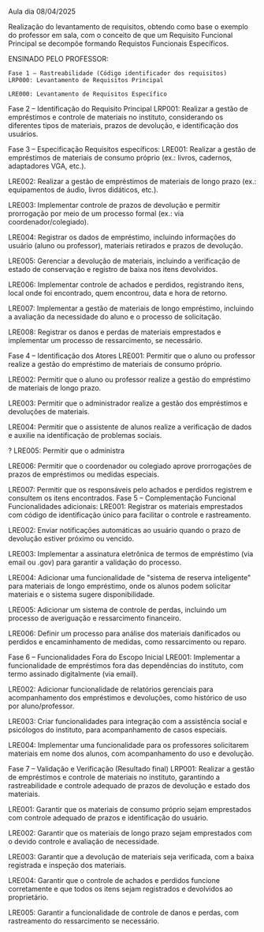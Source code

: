 Aula dia 08/04/2025

Realização do levantamento de requisitos, obtendo como base o exemplo do professor em sala, com o conceito de que um Requisito Funcional Principal se decompõe formando Requistos Funcionais Específicos.

ENSINADO PELO PROFESSOR: 
```
Fase 1 – Rastreabilidade (Código identificador dos requisitos)
LRP000: Levantamento de Requisitos Principal

LRE000: Levantamento de Requisitos Específico
```

Fase 2 – Identificação do Requisito Principal
LRP001: Realizar a gestão de empréstimos e controle de materiais no instituto, considerando os diferentes tipos de materiais, prazos de devolução, e identificação dos usuários.

Fase 3 – Especificação
Requisitos específicos:
LRE001: Realizar a gestão de empréstimos de materiais de consumo próprio (ex.: livros, cadernos, adaptadores VGA, etc.).

LRE002: Realizar a gestão de empréstimos de materiais de longo prazo (ex.: equipamentos de áudio, livros didáticos, etc.).

LRE003: Implementar controle de prazos de devolução e permitir prorrogação por meio de um processo formal (ex.: via coordenador/colegiado).

LRE004: Registrar os dados de empréstimo, incluindo informações do usuário (aluno ou professor), materiais retirados e prazos de devolução.

LRE005: Gerenciar a devolução de materiais, incluindo a verificação de estado de conservação e registro de baixa nos itens devolvidos.

LRE006: Implementar controle de achados e perdidos, registrando itens, local onde foi encontrado, quem encontrou, data e hora de retorno.

LRE007: Implementar a gestão de materiais de longo empréstimo, incluindo a avaliação da necessidade do aluno e o processo de solicitação.

LRE008: Registrar os danos e perdas de materiais emprestados e implementar um processo de ressarcimento, se necessário.


Fase 4 – Identificação dos Atores
LRE001: Permitir que o aluno ou professor realize a gestão do empréstimo de materiais de consumo próprio.

LRE002: Permitir que o aluno ou professor realize a gestão do empréstimo de materiais de longo prazo.

LRE003: Permitir que o administrador realize a gestão dos empréstimos e devoluções de materiais.

LRE004: Permitir que o assistente de alunos realize a verificação de dados e auxilie na identificação de problemas sociais.

? LRE005: Permitir que o administra

LRE006: Permitir que o coordenador ou colegiado aprove prorrogações de prazos de empréstimos ou medidas especiais.

LRE007: Permitir que os responsáveis pelo achados e perdidos registrem e consultem os itens encontrados.
Fase 5 – Complementação Funcional
Funcionalidades adicionais:
LRE001: Registrar os materiais emprestados com código de identificação único para facilitar o controle e rastreamento.

LRE002: Enviar notificações automáticas ao usuário quando o prazo de devolução estiver próximo ou vencido.

LRE003: Implementar a assinatura eletrônica de termos de empréstimo (via email ou .gov) para garantir a validação do processo.

LRE004: Adicionar uma funcionalidade de "sistema de reserva inteligente" para materiais de longo empréstimo, onde os alunos podem solicitar materiais e o sistema sugere disponibilidade.

LRE005: Adicionar um sistema de controle de perdas, incluindo um processo de averiguação e ressarcimento financeiro.

LRE006: Definir um processo para análise dos materiais danificados ou perdidos e encaminhamento de medidas, como ressarcimento ou reparo.

Fase 6 – Funcionalidades Fora do Escopo Inicial
LRE001: Implementar a funcionalidade de empréstimos fora das dependências do instituto, com termo assinado digitalmente (via email).

LRE002: Adicionar funcionalidade de relatórios gerenciais para acompanhamento dos empréstimos e devoluções, como histórico de uso por aluno/professor.

LRE003: Criar funcionalidades para integração com a assistência social e psicólogos do instituto, para acompanhamento de casos especiais.

LRE004: Implementar uma funcionalidade para os professores solicitarem materiais em nome dos alunos, com acompanhamento do uso e devolução.

Fase 7 – Validação e Verificação (Resultado final)
LRP001: Realizar a gestão de empréstimos e controle de materiais no instituto, garantindo a rastreabilidade e controle adequado de prazos de devolução e estado dos materiais.

LRE001: Garantir que os materiais de consumo próprio sejam emprestados com controle adequado de prazos e identificação do usuário.

LRE002: Garantir que os materiais de longo prazo sejam emprestados com o devido controle e avaliação de necessidade.

LRE003: Garantir que a devolução de materiais seja verificada, com a baixa registrada e inspeção dos materiais.

LRE004: Garantir que o controle de achados e perdidos funcione corretamente e que todos os itens sejam registrados e devolvidos ao proprietário.

LRE005: Garantir a funcionalidade de controle de danos e perdas, com rastreamento do ressarcimento se necessário.
